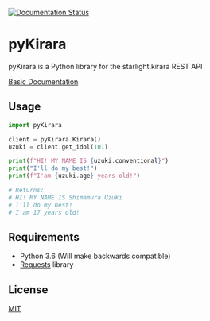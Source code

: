 [![Documentation Status](https://readthedocs.org/projects/pykirara/badge/?version=latest)](https://pykirara.readthedocs.io/en/latest/?badge=latest)
# pyKirara

pyKirara is a Python library for the starlight.kirara REST API

[Basic Documentation](https://pykirara.readthedocs.io/en/latest/)

## Usage

```python
import pyKirara

client = pyKirara.Kirara()
uzuki = client.get_idol(101)

print(f"HI! MY NAME IS {uzuki.conventional}")
print("I'll do my best!")
print(f"I'am {uzuki.age} years old!")

# Returns:
# HI! MY NAME IS Shimamura Uzuki
# I'll do my best!
# I'am 17 years old!
```

## Requirements
- Python 3.6 (Will make backwards compatible)
- [Requests](https://github.com/kennethreitz/requests) library

## License
[MIT](https://choosealicense.com/licenses/mit/)
